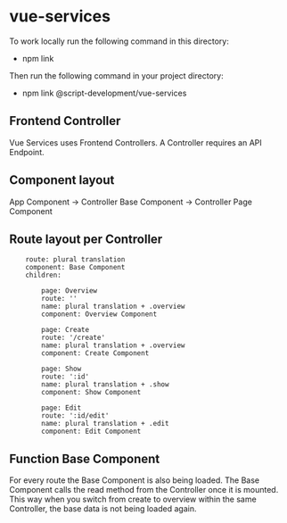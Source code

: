 # vue-services

To work locally run the following command in this directory:

-   npm link

Then run the following command in your project directory:

-   npm link @script-development/vue-services

## Frontend Controller

Vue Services uses Frontend Controllers.
A Controller requires an API Endpoint.

## Component layout

App Component -> Controller Base Component -> Controller Page Component

## Route layout per Controller

        route: plural translation
        component: Base Component
        children:

            page: Overview
            route: ''
            name: plural translation + .overview
            component: Overview Component

            page: Create
            route: '/create'
            name: plural translation + .overview
            component: Create Component

            page: Show
            route: ':id'
            name: plural translation + .show
            component: Show Component

            page: Edit
            route: ':id/edit'
            name: plural translation + .edit
            component: Edit Component

## Function Base Component

For every route the Base Component is also being loaded.
The Base Component calls the read method from the Controller once it is mounted.
This way when you switch from create to overview within the same Controller, the base data is not being loaded again.

